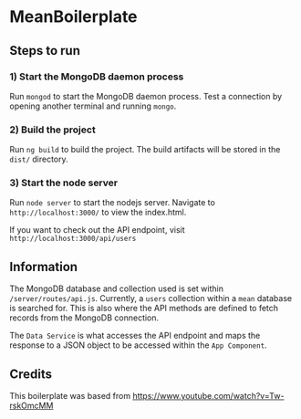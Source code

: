 # MeanBoilerplate

## Steps to run

### 1) Start the MongoDB daemon process
Run `mongod` to start the MongoDB daemon process. Test a connection by opening another terminal and running `mongo`. 

### 2) Build the project
Run `ng build` to build the project. The build artifacts will be stored in the `dist/` directory.

### 3) Start the node server
Run `node server` to start the nodejs server. Navigate to `http://localhost:3000/` to view the index.html.

If you want to check out the API endpoint, visit `http://localhost:3000/api/users`

## Information
The MongoDB database and collection used is set within `/server/routes/api.js`. Currently, a `users` collection within a `mean` database is searched for. This is also where the API methods are defined to fetch records from the MongoDB connection. 

The `Data Service` is what accesses the API endpoint and maps the response to a JSON object to be accessed within the `App Component`. 

## Credits
This boilerplate was based from https://www.youtube.com/watch?v=Tw-rskOmcMM
